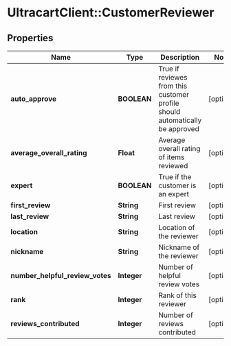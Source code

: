 # UltracartClient::CustomerReviewer

## Properties
Name | Type | Description | Notes
------------ | ------------- | ------------- | -------------
**auto_approve** | **BOOLEAN** | True if reviewes from this customer profile should automatically be approved | [optional] 
**average_overall_rating** | **Float** | Average overall rating of items reviewed | [optional] 
**expert** | **BOOLEAN** | True if the customer is an expert | [optional] 
**first_review** | **String** | First review | [optional] 
**last_review** | **String** | Last review | [optional] 
**location** | **String** | Location of the reviewer | [optional] 
**nickname** | **String** | Nickname of the reviewer | [optional] 
**number_helpful_review_votes** | **Integer** | Number of helpful review votes | [optional] 
**rank** | **Integer** | Rank of this reviewer | [optional] 
**reviews_contributed** | **Integer** | Number of reviews contributed | [optional] 


